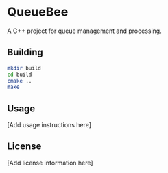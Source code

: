 # QueueBee

A C++ project for queue management and processing.

## Building

```bash
mkdir build
cd build
cmake ..
make
```

## Usage

[Add usage instructions here]

## License

[Add license information here]